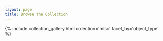 ```yaml
---
layout: page
title: Browse the Collection
---
```


{% include collection_gallery.html collection='misc' facet_by='object_type' %}
